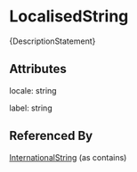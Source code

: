 
# LocalisedString





{DescriptionStatement}

## Attributes

locale: string

label: string





## Referenced By

[InternationalString](InternationalString.md) (as contains)


    